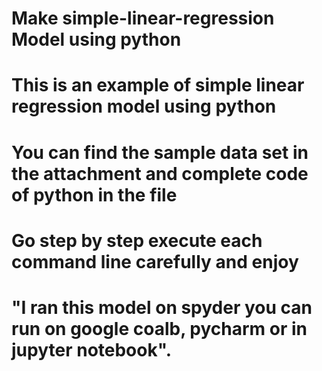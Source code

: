# Make simple-linear-regression Model using python
# This is an example of simple linear regression model using python 
# You can find the sample data set in the attachment and complete code of python in the file
# Go step by step execute each command line carefully and enjoy
# "I ran this model on spyder you can run on google coalb, pycharm or in jupyter notebook". 
